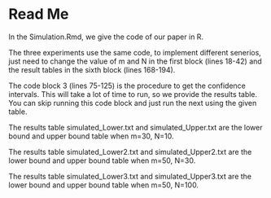 # Read Me
In the Simulation.Rmd, we give the code of our paper in R.

The three experiments use the same code, to implement different senerios, just need to change the value of m and N in the first block (lines 18-42) and the result tables in the sixth block (lines 168-194).

The code block 3 (lines 75-125) is the procedure to get the confidence intervals. This will take a lot of time to run, so we provide the results table. You can skip running this code block and just run the next using the given table.

The results table simulated_Lower.txt and simulated_Upper.txt are the lower bound and upper bound table when m=30, N=10.

The results table simulated_Lower2.txt and simulated_Upper2.txt are the lower bound and upper bound table when m=50, N=30.

The results table simulated_Lower3.txt and simulated_Upper3.txt are the lower bound and upper bound table when m=50, N=100.
